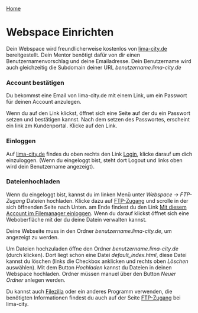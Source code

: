 [Home](README.md)

# Webspace Einrichten #

Dein Webspace wird freundlicherweise kostenlos von [lima-city.de](https://lima-city.de) bereitgestellt. Dein Mentor benötigt dafür von dir einen Benutzernamenvorschlag und deine Emailadresse. Dein Benutzername wird auch gleichzeitig die Subdomain deiner URL *benutzername.lima-city.de*

### Account bestätigen ###

Du bekommst eine Email von lima-city.de mit einem Link, um ein Passwort für deinen Account anzulegen.

Wenn du auf den Link klickst, öffnet sich eine Seite auf der du ein Passwort setzen und bestätigen kannst. Nach dem setzen des Passwortes, erscheint ein link zm Kundenportal. Klicke auf den Link.

### Einloggen ###

Auf [lima-city.de](https://lima-city.de) findes du oben rechts den Link [Login](https://www.lima-city.de/login), klicke darauf um dich einzuloggen. (Wenn du eingeloggt bist, steht dort Logout und links oben wird dein Benutzername angezeigt).

### Dateienhochladen ###

Wenn du eingeloggt bist, kannst du im linken Menü unter *Webspace -> FTP-Zugang* Dateien hochladen.
Klicke dazu auf [FTP-Zugang](https://www.lima-city.de/usercp/ftp-accounts) und scrolle in der sich öffnenden Seite nach Unten. am Ende findest du den Link
[Mit diesem Account im Filemanager einloggen](https://filemanager.lima-city.de). Wenn du darauf klickst öffnet sich eine Weboberfläche mit der du deine Datein verwalten kannst.

Deine Webseite muss in den Ordner *benutzername.lima-city.de*, um angezeigt zu werden.

Um Dateien hochzuladen öffne den Ordner *benutzername.lima-city.de* (durch klicken). Dort liegt schon eine Datei *default_index.html*, diese Datei kannst du löschen (links die Checkbox anklicken und rechts oben *Löschen* auswählen). Mit dem Button *Hochladen* kannst du Dateien in deinen Webspace hochladen. Ordner müssen manuel über den Button *Neuer Ordner* anlegen werden.

Du kannst auch [Filezilla](https://filezilla-project.org/) oder ein anderes Programm verwenden, die benötigten Informationen findest du auch auf der Seite [FTP-Zugang](https://www.lima-city.de/usercp/ftp-accounts) bei lima-city.
